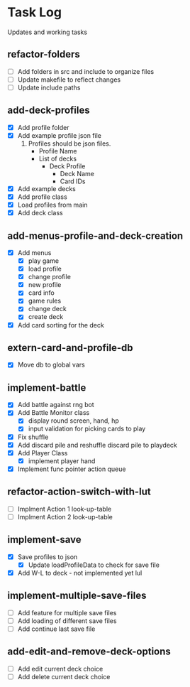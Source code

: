 # Task Log

Updates and working tasks

## refactor-folders
- [ ] Add folders in src and include to organize files
- [ ] Update makefile to reflect changes
- [ ] Update include paths

## add-deck-profiles
- [x] Add profile folder
- [x] Add example profile json file
    1. Profiles should be json files.
        - Profile Name
        - List of decks
            - Deck Profile
                - Deck Name
                - Card IDs
- [x] Add example decks 
- [x] Add profile class
- [x] Load profiles from main
- [x] Add deck class

## add-menus-profile-and-deck-creation
- [x] Add menus
    - [x] play game
    - [x] load profile
    - [x] change profile
    - [x] new profile
    - [x] card info
    - [x] game rules
    - [x] change deck
    - [x] create deck
- [x] Add card sorting for the deck

## extern-card-and-profile-db
- [x] Move db to global vars

## implement-battle
- [x] Add battle against rng bot
- [x] Add Battle Monitor class
    - [x] display round screen, hand, hp
    - [x] input validation for picking cards to play
- [x] Fix shuffle
- [x] Add discard pile and reshuffle discard pile to playdeck
- [x] Add Player Class
    - [x] implement player hand
- [x] Implement func pointer action queue

## refactor-action-switch-with-lut
- [ ] Implment Action 1 look-up-table
- [ ] Implment Action 2 look-up-table

## implement-save
- [x] Save profiles to json
    - [x] Update loadProfileData to check for save file
- [x] Add W-L to deck - not implemented yet lul

## implement-multiple-save-files
- [ ] Add feature for multiple save files
- [ ] Add loading of different save files
- [ ] Add continue last save file

## add-edit-and-remove-deck-options
- [ ] Add edit current deck choice
- [ ] Add delete current deck choice
